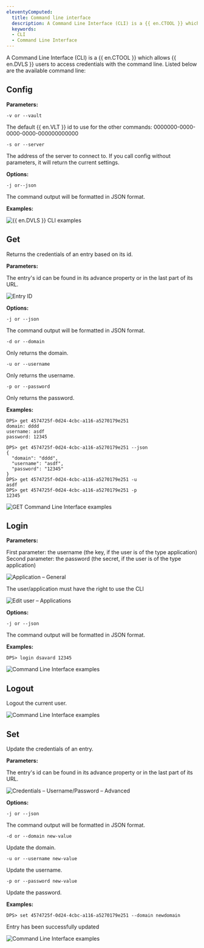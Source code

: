 ```yaml
---
eleventyComputed:
  title: Command line interface
  description: A Command Line Interface (CLI) is a {{ en.CTOOL }} which allows {{ en.DVLS }} users to access credentials with the command line.
  keywords:
  - CLI
  - Command Line Interface
---
```

A Command Line Interface (CLI) is a {{ en.CTOOL }} which allows {{ en.DVLS }} users to access credentials with the command line.
Listed below are the available command line:

## Config

**Parameters:**

`-v or --vault`

The default {{ en.VLT }} id to use for the other commands: 0000000-0000-0000-0000-000000000000

`-s or --server`

The address of the server to connect to.
If you call config without parameters, it will return the current settings.

**Options:**

`-j or--json`

The command output will be formatted in JSON format.

**Examples:**

![{{ en.DVLS }} CLI examples](https://cdnweb.devolutions.net/docs/en/kb/KB8006.png)

## Get

Returns the credentials of an entry based on its id.

**Parameters:**

The entry's id can be found in its advance property or in the last part of its URL.

![Entry ID](https://cdnweb.devolutions.net/docs/en/kb/KB4351.png)

**Options:**

`-j or --json`

The command output will be formatted in JSON format.

`-d or --domain`

Only returns the domain.

`-u or --username`

Only returns the username.

`-p or --password`

Only returns the password.

**Examples:**

```
DPS> get 4574725f-0d24-4cbc-a116-a5270179e251
domain: dddd
username: asdf
password: 12345

DPS> get 4574725f-0d24-4cbc-a116-a5270179e251 --json
{
  "domain": "dddd",
  "username": "asdf",
  "password": "12345"
}
DPS> get 4574725f-0d24-4cbc-a116-a5270179e251 -u
asdf
DPS> get 4574725f-0d24-4cbc-a116-a5270179e251 -p
12345
```

![GET Command Line Interface examples](https://cdnweb.devolutions.net/docs/en/kb/KB4352.png)

## Login

**Parameters:**

First parameter: the username (the key, if the user is of the type application)
Second parameter: the password (the secret, if the user is of the type application)

![Application – General](https://cdnweb.devolutions.net/docs/en/kb/KB4353.png)

The user/application must have the right to use the CLI

![Edit user – Applications](https://cdnweb.devolutions.net/docs/en/kb/KB4354.png)

**Options:**

`-j or --json`

The command output will be formatted in JSON format.

**Examples:**

`DPS> login dsavard 12345`

![Command Line Interface examples](https://cdnweb.devolutions.net/docs/en/kb/KB4355.png)

## Logout

Logout the current user.

![Command Line Interface examples](https://cdnweb.devolutions.net/docs/en/kb/KB4356.png)

## Set

Update the credentials of an entry.

**Parameters:**

The entry's id can be found in its advance property or in the last part of its URL.

![Credentials – Username/Password – Advanced](https://cdnweb.devolutions.net/docs/en/kb/KB4357.png)

**Options:**

`-j or --json`

The command output will be formatted in JSON format.

`-d or --domain new-value`

Update the domain.

`-u or --username new-value`

Update the username.

`-p or --password new-value`

Update the password.

**Examples:**

`DPS> set 4574725f-0d24-4cbc-a116-a5270179e251 --domain newdomain`

Entry has been successfully updated

![Command Line Interface examples](https://cdnweb.devolutions.net/docs/en/kb/KB4358.png)
